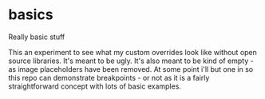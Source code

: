 # basics
Really basic stuff

This an experiment to see what my custom overrides look like without open source libraries.
It's meant to be ugly.
It's also meant to be kind of empty - as image placeholders have been removed.
At some point i'll but one in so this repo can demonstrate breakpoints - or not as it is a fairly straightforward concept with lots of basic examples.
